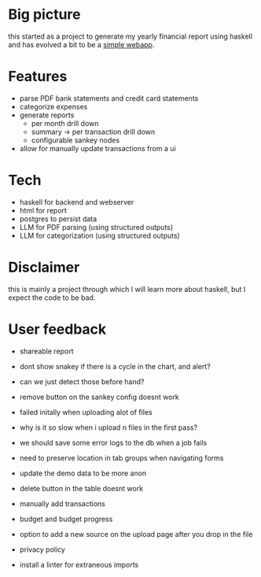# Big picture

this started as a project to generate my yearly financial report using haskell
and has evolved a bit to be a [simple webapp](https://myfinancereport.com/).

# Features

- parse PDF bank statements and credit card statements
- categorize expenses
- generate reports
  - per month drill down
  - summary -> per transaction drill down
  - configurable sankey nodes
- allow for manually update transactions from a ui

# Tech

- haskell for backend and webserver
- html for report
- postgres to persist data
- LLM for PDF parsing (using structured outputs)
- LLM for categorization (using structured outputs)

# Disclaimer

this is mainly a project through which I will learn more about haskell, but I expect the code to be bad.

# User feedback

- shareable report
- dont show snakey if there is a cycle in the chart, and alert?
- can we just detect those before hand?
- remove button on the sankey config doesnt work
- failed initally when uploading alot of files
- why is it so slow when i upload n files in the first pass?
- we should save some error logs to the db when a job fails
- need to preserve location in tab groups when navigating forms
- update the demo data to be more anon
- delete button in the table doesnt work
- manually add transactions
- budget and budget progress

- option to add a new source on the upload page after you drop in the file

- privacy policy
- install a linter for extraneous imports
